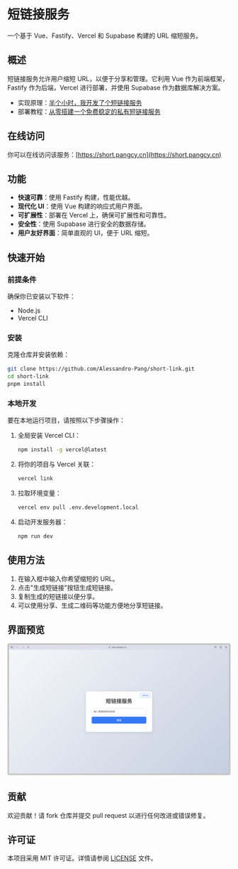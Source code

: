 <!--
 * @Author: zi.yang
 * @Date: 2024-12-11 19:24:33
 * @LastEditors: zi.yang
 * @LastEditTime: 2025-06-10 00:11:43
 * @Description: 
 * @FilePath: /short-link/README.md
-->

# 短链接服务

一个基于 Vue、Fastify、Vercel 和 Supabase 构建的 URL 缩短服务。

## 概述

短链接服务允许用户缩短 URL，以便于分享和管理。它利用 Vue 作为前端框架，Fastify 作为后端，Vercel 进行部署，并使用 Supabase 作为数据库解决方案。

- 实现原理：[半个小时，我开发了个短链接服务](https://juejin.cn/post/7511983823259189287)
- 部署教程：[从零搭建一个免费稳定的私有短链接服务](https://juejin.cn/post/7511671401683992587)

## 在线访问

你可以在线访问该服务：[https://short.pangcy.cn](https://short.pangcy.cn)

## 功能

- **快速可靠**：使用 Fastify 构建，性能优越。
- **现代化 UI**：使用 Vue 构建的响应式用户界面。
- **可扩展性**：部署在 Vercel 上，确保可扩展性和可靠性。
- **安全性**：使用 Supabase 进行安全的数据存储。
- **用户友好界面**：简单直观的 UI，便于 URL 缩短。

## 快速开始

### 前提条件

确保你已安装以下软件：

- Node.js
- Vercel CLI

### 安装

克隆仓库并安装依赖：

```bash
git clone https://github.com/Alessandro-Pang/short-link.git
cd short-link
pnpm install
```

### 本地开发

要在本地运行项目，请按照以下步骤操作：

1. 全局安装 Vercel CLI：

   ```bash
   npm install -g vercel@latest
   ```

2. 将你的项目与 Vercel 关联：

   ```bash
   vercel link
   ```

3. 拉取环境变量：

   ```bash
   vercel env pull .env.development.local
   ```

4. 启动开发服务器：

   ```bash
   npm run dev
   ```

## 使用方法

1. 在输入框中输入你希望缩短的 URL。
2. 点击"生成短链接"按钮生成短链接。
3. 复制生成的短链接以便分享。
4. 可以使用分享、生成二维码等功能方便地分享短链接。

## 界面预览

![预览](./readme/image.png)

## 贡献

欢迎贡献！请 fork 仓库并提交 pull request 以进行任何改进或错误修复。

## 许可证

本项目采用 MIT 许可证。详情请参阅 [LICENSE](./LICENSE) 文件。
